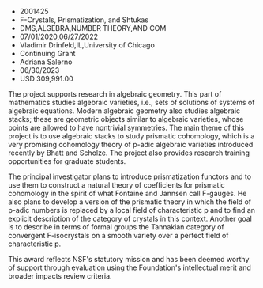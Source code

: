 
* 2001425
* F-Crystals, Prismatization, and Shtukas
* DMS,ALGEBRA,NUMBER THEORY,AND COM
* 07/01/2020,06/27/2022
* Vladimir Drinfeld,IL,University of Chicago
* Continuing Grant
* Adriana Salerno
* 06/30/2023
* USD 309,991.00

The project supports research in algebraic geometry. This part of mathematics
studies algebraic varieties, i.e., sets of solutions of systems of algebraic
equations. Modern algebraic geometry also studies algebraic stacks; these are
geometric objects similar to algebraic varieties, whose points are allowed to
have nontrivial symmetries. The main theme of this project is to use algebraic
stacks to study prismatic cohomology, which is a very promising cohomology
theory of p-adic algebraic varieties introduced recently by Bhatt and Scholze.
The project also provides research training opportunities for graduate students.

The principal investigator plans to introduce prismatization functors and to use
them to construct a natural theory of coefficients for prismatic cohomology in
the spirit of what Fontaine and Jannsen call F-gauges. He also plans to develop
a version of the prismatic theory in which the field of p-adic numbers is
replaced by a local field of characteristic p and to find an explicit
description of the category of crystals in this context. Another goal is to
describe in terms of formal groups the Tannakian category of convergent
F-isocrystals on a smooth variety over a perfect field of characteristic p.

This award reflects NSF's statutory mission and has been deemed worthy of
support through evaluation using the Foundation's intellectual merit and broader
impacts review criteria.
